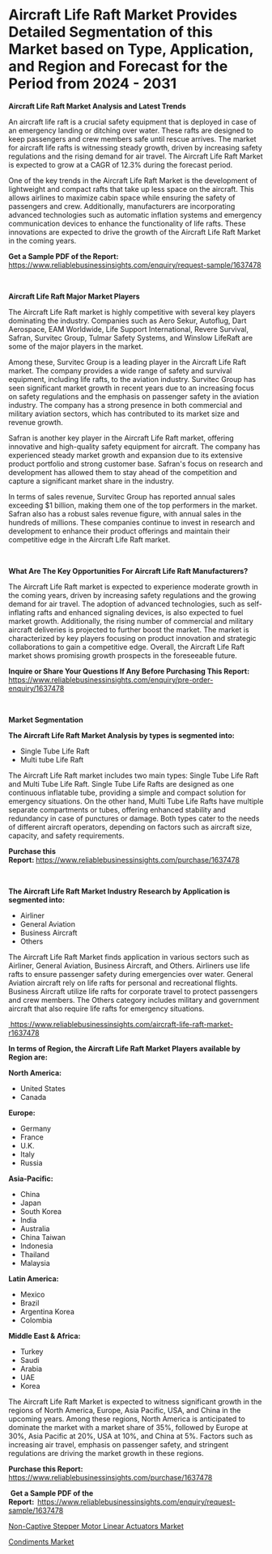 <p><h1>Aircraft Life Raft Market Provides Detailed Segmentation of this Market based on Type, Application, and Region and Forecast for the Period from 2024 - 2031</h1></p><p><strong>Aircraft Life Raft Market Analysis and Latest Trends</strong></p>
<p><p>An aircraft life raft is a crucial safety equipment that is deployed in case of an emergency landing or ditching over water. These rafts are designed to keep passengers and crew members safe until rescue arrives. The market for aircraft life rafts is witnessing steady growth, driven by increasing safety regulations and the rising demand for air travel. The Aircraft Life Raft Market is expected to grow at a CAGR of 12.3% during the forecast period.</p><p>One of the key trends in the Aircraft Life Raft Market is the development of lightweight and compact rafts that take up less space on the aircraft. This allows airlines to maximize cabin space while ensuring the safety of passengers and crew. Additionally, manufacturers are incorporating advanced technologies such as automatic inflation systems and emergency communication devices to enhance the functionality of life rafts. These innovations are expected to drive the growth of the Aircraft Life Raft Market in the coming years.</p></p>
<p><strong>Get a Sample PDF of the Report:&nbsp;</strong> <a href="https://www.reliablebusinessinsights.com/enquiry/request-sample/1637478">https://www.reliablebusinessinsights.com/enquiry/request-sample/1637478</a></p>
<p>&nbsp;</p>
<p><strong>Aircraft Life Raft Major Market Players</strong></p>
<p><p>The Aircraft Life Raft market is highly competitive with several key players dominating the industry. Companies such as Aero Sekur, Autoflug, Dart Aerospace, EAM Worldwide, Life Support International, Revere Survival, Safran, Survitec Group, Tulmar Safety Systems, and Winslow LifeRaft are some of the major players in the market. </p><p>Among these, Survitec Group is a leading player in the Aircraft Life Raft market. The company provides a wide range of safety and survival equipment, including life rafts, to the aviation industry. Survitec Group has seen significant market growth in recent years due to an increasing focus on safety regulations and the emphasis on passenger safety in the aviation industry. The company has a strong presence in both commercial and military aviation sectors, which has contributed to its market size and revenue growth.</p><p>Safran is another key player in the Aircraft Life Raft market, offering innovative and high-quality safety equipment for aircraft. The company has experienced steady market growth and expansion due to its extensive product portfolio and strong customer base. Safran's focus on research and development has allowed them to stay ahead of the competition and capture a significant market share in the industry.</p><p>In terms of sales revenue, Survitec Group has reported annual sales exceeding $1 billion, making them one of the top performers in the market. Safran also has a robust sales revenue figure, with annual sales in the hundreds of millions. These companies continue to invest in research and development to enhance their product offerings and maintain their competitive edge in the Aircraft Life Raft market.</p></p>
<p>&nbsp;</p>
<p><strong>What Are The Key Opportunities For Aircraft Life Raft Manufacturers?</strong></p>
<p><p>The Aircraft Life Raft market is expected to experience moderate growth in the coming years, driven by increasing safety regulations and the growing demand for air travel. The adoption of advanced technologies, such as self-inflating rafts and enhanced signaling devices, is also expected to fuel market growth. Additionally, the rising number of commercial and military aircraft deliveries is projected to further boost the market. The market is characterized by key players focusing on product innovation and strategic collaborations to gain a competitive edge. Overall, the Aircraft Life Raft market shows promising growth prospects in the foreseeable future.</p></p>
<p><strong>Inquire or Share Your Questions If Any Before Purchasing This Report:</strong> <a href="https://www.reliablebusinessinsights.com/enquiry/pre-order-enquiry/1637478">https://www.reliablebusinessinsights.com/enquiry/pre-order-enquiry/1637478</a></p>
<p>&nbsp;</p>
<p><strong>Market Segmentation</strong></p>
<p><strong>The Aircraft Life Raft Market Analysis by types is segmented into:</strong></p>
<p><ul><li>Single Tube Life Raft</li><li>Multi tube Life Raft</li></ul></p>
<p><p>The Aircraft Life Raft market includes two main types: Single Tube Life Raft and Multi Tube Life Raft. Single Tube Life Rafts are designed as one continuous inflatable tube, providing a simple and compact solution for emergency situations. On the other hand, Multi Tube Life Rafts have multiple separate compartments or tubes, offering enhanced stability and redundancy in case of punctures or damage. Both types cater to the needs of different aircraft operators, depending on factors such as aircraft size, capacity, and safety requirements.</p></p>
<p><strong>Purchase this Report:&nbsp;</strong><a href="https://www.reliablebusinessinsights.com/purchase/1637478">https://www.reliablebusinessinsights.com/purchase/1637478</a></p>
<p>&nbsp;</p>
<p><strong>The Aircraft Life Raft Market Industry Research by Application is segmented into:</strong></p>
<p><ul><li>Airliner</li><li>General Aviation</li><li>Business Aircraft</li><li>Others</li></ul></p>
<p><p>The Aircraft Life Raft Market finds application in various sectors such as Airliner, General Aviation, Business Aircraft, and Others. Airliners use life rafts to ensure passenger safety during emergencies over water. General Aviation aircraft rely on life rafts for personal and recreational flights. Business Aircraft utilize life rafts for corporate travel to protect passengers and crew members. The Others category includes military and government aircraft that also require life rafts for emergency situations.</p></p>
<p><a href="https://www.reliablebusinessinsights.com/aircraft-life-raft-market-r1637478">&nbsp;https://www.reliablebusinessinsights.com/aircraft-life-raft-market-r1637478</a></p>
<p><strong>In terms of Region, the Aircraft Life Raft Market Players available by Region are:</strong></p>
<p>
    <p> <strong> North America: </strong>
        <ul>
            <li>United States</li>
            <li>Canada</li>
        </ul>
        </p> 
    <p> <strong> Europe: </strong>
        <ul>
            <li>Germany</li>
            <li>France</li>
            <li>U.K.</li>
            <li>Italy</li>
            <li>Russia</li>
        </ul>
        </p> 
    <p> <strong> Asia-Pacific: </strong>
        <ul>
            <li>China</li>
            <li>Japan</li>
            <li>South Korea</li>
            <li>India</li>
            <li>Australia</li>
            <li>China Taiwan</li>
            <li>Indonesia</li>
            <li>Thailand</li>
            <li>Malaysia</li>
        </ul>
        </p> 
    <p> <strong> Latin America: </strong>
        <ul>
            <li>Mexico</li>
            <li>Brazil</li>
            <li>Argentina Korea</li>
            <li>Colombia</li>
        </ul>
        </p> 
    <p> <strong> Middle East & Africa: </strong>
        <ul>
            <li>Turkey</li>
            <li>Saudi</li>
            <li>Arabia</li>
            <li>UAE</li>
            <li>Korea</li>
        </ul>
    </p>
    </p>
<p><p>The Aircraft Life Raft Market is expected to witness significant growth in the regions of North America, Europe, Asia Pacific, USA, and China in the upcoming years. Among these regions, North America is anticipated to dominate the market with a market share of 35%, followed by Europe at 30%, Asia Pacific at 20%, USA at 10%, and China at 5%. Factors such as increasing air travel, emphasis on passenger safety, and stringent regulations are driving the market growth in these regions.</p></p>
<p><strong>Purchase this Report: </strong><a href="https://www.reliablebusinessinsights.com/purchase/1637478">https://www.reliablebusinessinsights.com/purchase/1637478</a></p>
<p>&nbsp;<strong>Get a Sample PDF of the Report:&nbsp;&nbsp;</strong><a href="https://www.reliablebusinessinsights.com/enquiry/request-sample/1637478">https://www.reliablebusinessinsights.com/enquiry/request-sample/1637478</a></p>
<p><strong></strong></p>
<p><p><a href="https://view.publitas.com/reportprime-1/non-captive-stepper-motor-linear-actuators-market-a-global-and-regional-analysis-focus-on-end-user-product-and-region-analysis-and-forecast-2024-2031/">Non-Captive Stepper Motor Linear Actuators Market</a></p><p><a href="https://github.com/flwellarose/Market-Research-Report-List-1/blob/main/condiments-market.md">Condiments Market</a></p></p>